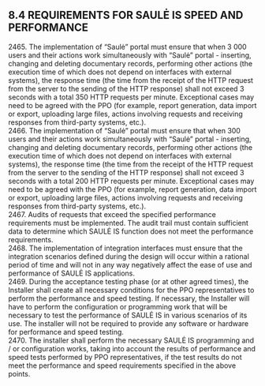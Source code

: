 ## 8.4	REQUIREMENTS FOR SAULĖ IS SPEED AND PERFORMANCE

<p>2465. The implementation of &ldquo;Saulė&rdquo; portal must ensure that when 3 000 users and their actions work simultaneously with &ldquo;Saulė&rdquo; portal - inserting, changing and deleting documentary records, performing other actions (the execution time of which does not depend on interfaces with external systems), the response time (the time from the receipt of the HTTP request from the server to the sending of the HTTP response) shall not exceed 3 seconds with a total 350 HTTP requests per minute. Exceptional cases may need to be agreed with the PPO (for example, report generation, data import or export, uploading large files, actions involving requests and receiving responses from third-party systems, etc.).<br />2466. The implementation of &ldquo;Saulė&rdquo; portal must ensure that when 300 users and their actions work simultaneously with &ldquo;Saulė&rdquo; portal - inserting, changing and deleting documentary records, performing other actions (the execution time of which does not depend on interfaces with external systems), the response time (the time from the receipt of the HTTP request from the server to the sending of the HTTP response) shall not exceed 3 seconds with a total 200 HTTP requests per minute. Exceptional cases may need to be agreed with the PPO (for example, report generation, data import or export, uploading large files, actions involving requests and receiving responses from third-party systems, etc.).<br />2467. Audits of requests that exceed the specified performance requirements must be implemented. The audit trail must contain sufficient data to determine which SAULĖ IS function does not meet the performance requirements.<br />2468. The implementation of integration interfaces must ensure that the integration scenarios defined during the design will occur within a rational period of time and will not in any way negatively affect the ease of use and performance of SAULĖ IS applications.<br />2469. During the acceptance testing phase (or at other agreed times), the Installer shall create all necessary conditions for the PPO representatives to perform the performance and speed testing. If necessary, the Installer will have to perform the configuration or programming work that will be necessary to test the performance of SAULĖ IS in various scenarios of its use. The installer will not be required to provide any software or hardware for performance and speed testing.<br />2470. The installer shall perform the necessary SAULĖ IS programming and / or configuration works, taking into account the results of performance and speed tests performed by PPO representatives, if the test results do not meet the performance and speed requirements specified in the above points.</p>
